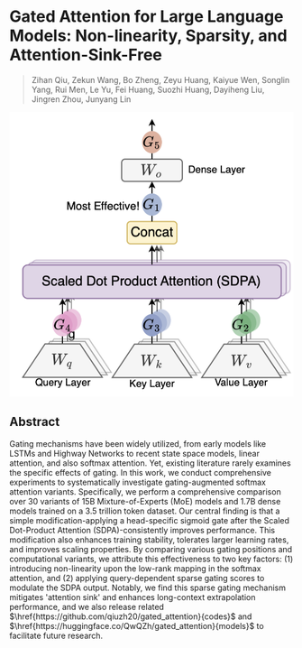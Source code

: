 # Gated Attention for Large Language Models: Non-linearity, Sparsity, and Attention-Sink-Free

> Zihan Qiu, Zekun Wang, Bo Zheng, Zeyu Huang, Kaiyue Wen, Songlin Yang, Rui Men, Le Yu, Fei Huang, Suozhi Huang, Dayiheng Liu, Jingren Zhou, Junyang Lin

![111](fig1.png)

## Abstract

Gating mechanisms have been widely utilized, from early models like LSTMs and
Highway Networks to recent state space models, linear attention, and also
softmax attention. Yet, existing literature rarely examines the specific
effects of gating. In this work, we conduct comprehensive experiments to
systematically investigate gating-augmented softmax attention variants.
Specifically, we perform a comprehensive comparison over 30 variants of 15B
Mixture-of-Experts (MoE) models and 1.7B dense models trained on a 3.5 trillion
token dataset. Our central finding is that a simple modification-applying a
head-specific sigmoid gate after the Scaled Dot-Product Attention
(SDPA)-consistently improves performance. This modification also enhances
training stability, tolerates larger learning rates, and improves scaling
properties. By comparing various gating positions and computational variants,
we attribute this effectiveness to two key factors: (1) introducing
non-linearity upon the low-rank mapping in the softmax attention, and (2)
applying query-dependent sparse gating scores to modulate the SDPA output.
Notably, we find this sparse gating mechanism mitigates 'attention sink' and
enhances long-context extrapolation performance, and we also release related
$\href{https://github.com/qiuzh20/gated_attention}{codes}$ and
$\href{https://huggingface.co/QwQZh/gated_attention}{models}$ to facilitate
future research.
